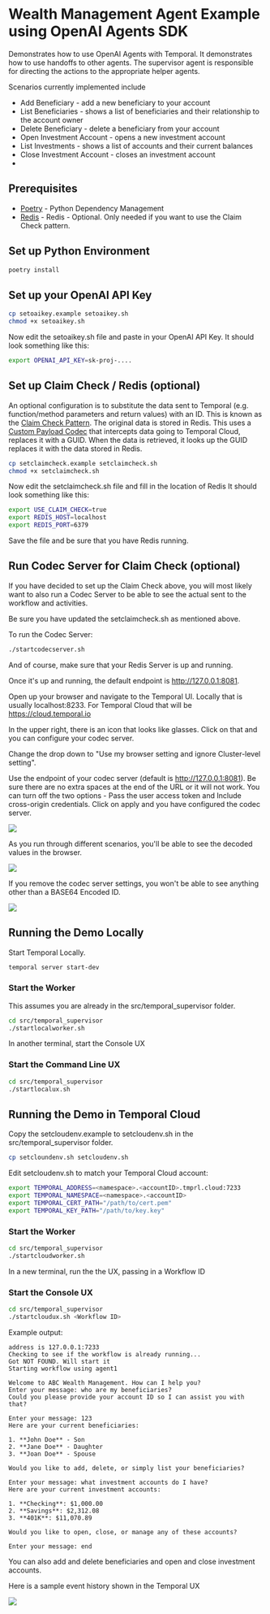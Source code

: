 # Wealth Management Agent Example using OpenAI Agents SDK
Demonstrates how to use OpenAI Agents with Temporal. It demonstrates how to use handoffs to other agents. 
The supervisor agent is responsible for directing the actions to the appropriate helper agents.   

Scenarios currently implemented include
* Add Beneficiary - add a new beneficiary to your account
* List Beneficiaries - shows a list of beneficiaries and their relationship to the account owner
* Delete Beneficiary - delete a beneficiary from your account
* Open Investment Account - opens a new investment account
* List Investments - shows a list of accounts and their current balances
* Close Investment Account - closes an investment account
* 
## Prerequisites

* [Poetry](https://python-poetry.org/docs/) - Python Dependency Management
* [Redis](https://redis.io/downloads/) - Redis - Optional. Only needed if you want to use the Claim Check pattern. 

## Set up Python Environment
```bash
poetry install
```

## Set up your OpenAI API Key
 
```bash
cp setoaikey.example setoaikey.sh
chmod +x setoaikey.sh
```

Now edit the setoaikey.sh file and paste in your OpenAI API Key.
It should look something like this:
```bash
export OPENAI_API_KEY=sk-proj-....
```

## Set up Claim Check / Redis (optional)

An optional configuration is to substitute the data sent to Temporal (e.g. function/method parameters and return values)
with an ID. This is known as the [Claim Check Pattern](https://www.enterpriseintegrationpatterns.com/patterns/messaging/StoreInLibrary.html). 
The original data is stored in Redis. This uses a 
[Custom Payload Codec](https://docs.temporal.io/develop/python/converters-and-encryption#custom-payload-codec) 
that intercepts data going to Temporal Cloud, replaces it with a GUID. When the data is retrieved, it looks up the GUID 
replaces it with the data stored in Redis.

```bash
cp setclaimcheck.example setclaimcheck.sh
chmod +x setclaimcheck.sh
```

Now edit the setclaimcheck.sh file and fill in the location of Redis
It should look something like this:
```bash
export USE_CLAIM_CHECK=true
export REDIS_HOST=localhost
export REDIS_PORT=6379
```

Save the file and be sure that you have Redis running. 

## Run Codec Server for Claim Check (optional)
If you have decided to set up the Claim Check above, you will 
most likely want to also run a Codec Server to be able to see the actual sent to 
the workflow and activities. 

Be sure you have updated the setclaimcheck.sh as mentioned above.

To run the Codec Server:
```bash
./startcodecserver.sh
```

And of course, make sure that your Redis Server is up and running. 

Once it's up and running, the default endpoint is http://127.0.0.1:8081.

Open up your browser and navigate to the Temporal UI. Locally that is usually localhost:8233. 
For Temporal Cloud that will be https://cloud.temporal.io

In the upper right, there is an icon that looks like glasses. Click on that and you 
can configure your codec server. 

Change the drop down to "Use my browser setting and ignore Cluster-level setting".

Use the endpoint of your codec server (default is http://127.0.0.1:8081). Be sure there are no 
extra spaces at the end of the URL or it will not work. You can turn off the two options - Pass the 
user access token and Include cross-origin credentials. Click on apply and you have configured 
the codec server. 

![](../../images/config-codec-server.png)

As you run through different scenarios, you'll be able to see the decoded values in the browser.

![](../../images/decoded-input.png)

If you remove the codec server settings, you won't be able to see anything other than a BASE64 Encoded ID.

![](../../images/encoded-input.png)

## Running the Demo Locally
Start Temporal Locally.

```bash
temporal server start-dev
```

### Start the Worker
This assumes you are already in the src/temporal_supervisor folder. 
```bash
cd src/temporal_supervisor
./startlocalworker.sh
```

In another terminal, start the Console UX
### Start the Command Line UX
```bash
cd src/temporal_supervisor
./startlocalux.sh
```

## Running the Demo in Temporal Cloud

Copy the setcloudenv.example to setcloudenv.sh in the src/temporal_supervisor folder.

```bash
cp setcloundenv.sh setcloudenv.sh
```

Edit setcloudenv.sh to match your Temporal Cloud account:
```bash
export TEMPORAL_ADDRESS=<namespace>.<accountID>.tmprl.cloud:7233
export TEMPORAL_NAMESPACE=<namespace>.<accountID>
export TEMPORAL_CERT_PATH="/path/to/cert.pem"
export TEMPORAL_KEY_PATH="/path/to/key.key"
```

### Start the Worker
```bash
cd src/temporal_supervisor
./startcloudworker.sh
```
In a new terminal, run the the UX, passing in a Workflow ID 

### Start the Console UX
```bash
cd src/temporal_supervisor
./startcloudux.sh <Workflow ID>
```

Example output:
```text
address is 127.0.0.1:7233
Checking to see if the workflow is already running...
Got NOT FOUND. Will start it
Starting workflow using agent1

Welcome to ABC Wealth Management. How can I help you?
Enter your message: who are my beneficiaries?
Could you please provide your account ID so I can assist you with that?

Enter your message: 123
Here are your current beneficiaries:

1. **John Doe** - Son
2. **Jane Doe** - Daughter
3. **Joan Doe** - Spouse

Would you like to add, delete, or simply list your beneficiaries?

Enter your message: what investment accounts do I have?
Here are your current investment accounts:

1. **Checking**: $1,000.00
2. **Savings**: $2,312.08
3. **401K**: $11,070.89

Would you like to open, close, or manage any of these accounts?

Enter your message: end
```

You can also add and delete beneficiaries and open and close investment accounts.

Here is a sample event history shown in the Temporal UX

![](../../images/temporal-event-history.png)